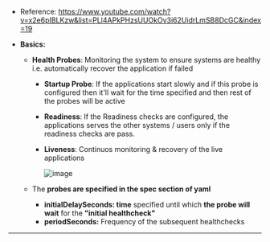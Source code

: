 - Reference: https://www.youtube.com/watch?v=x2e6pIBLKzw&list=PLl4APkPHzsUUOkOv3i62UidrLmSB8DcGC&index=19

- **Basics:**
  - **Health Probes**: Monitoring the system to ensure systems are healthy i.e. automatically recover the application if failed
    - **Startup Probe**: If the applications start slowly and if this probe is configured then it'll wait for the time specified and then rest of the probes will be active 
    - **Readiness**: If the Readiness checks are configured, the applications serves the other systems / users only if the readiness checks are pass.
    - **Liveness**: Continuos monitoring & recovery of the live applications


      ![image](https://github.com/user-attachments/assets/94dae1a9-daa5-432d-b7f8-001c0f1b4374)

  - The **probes are specified in the spec section of yaml**
    - **initialDelaySeconds: time** specified until which **the probe will wait** for the **"initial healthcheck"**
    - **periodSeconds:** Frequency of the subsequent healthchecks
   
------------------------------------------------------- 
